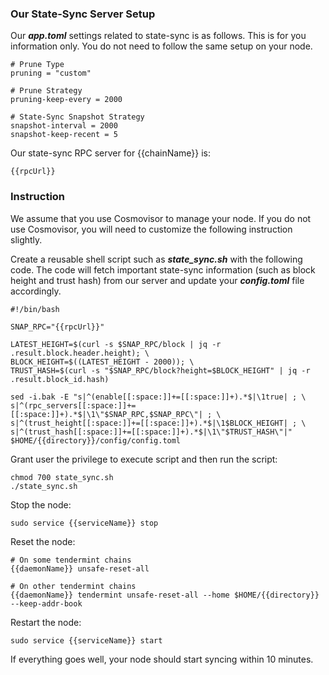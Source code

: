 ### Our State-Sync Server Setup

Our **_app.toml_** settings related to state-sync is as follows. This is for you information only. You do not need to follow the same setup on your node.

```
# Prune Type
pruning = "custom"

# Prune Strategy
pruning-keep-every = 2000

# State-Sync Snapshot Strategy
snapshot-interval = 2000
snapshot-keep-recent = 5
```

Our state-sync RPC server for {{chainName}} is:

```
{{rpcUrl}}
```

### Instruction

We assume that you use Cosmovisor to manage your node. If you do not use Cosmovisor, you will need to customize the following instruction slightly.

Create a reusable shell script such as **_state_sync.sh_** with the following code. The code will fetch important state-sync information (such as block height and trust hash) from our server and update your **_config.toml_** file accordingly.

```
#!/bin/bash

SNAP_RPC="{{rpcUrl}}"

LATEST_HEIGHT=$(curl -s $SNAP_RPC/block | jq -r .result.block.header.height); \
BLOCK_HEIGHT=$((LATEST_HEIGHT - 2000)); \
TRUST_HASH=$(curl -s "$SNAP_RPC/block?height=$BLOCK_HEIGHT" | jq -r .result.block_id.hash)

sed -i.bak -E "s|^(enable[[:space:]]+=[[:space:]]+).*$|\1true| ; \
s|^(rpc_servers[[:space:]]+=[[:space:]]+).*$|\1\"$SNAP_RPC,$SNAP_RPC\"| ; \
s|^(trust_height[[:space:]]+=[[:space:]]+).*$|\1$BLOCK_HEIGHT| ; \
s|^(trust_hash[[:space:]]+=[[:space:]]+).*$|\1\"$TRUST_HASH\"|" $HOME/{{directory}}/config/config.toml

```

Grant user the privilege to execute script and then run the script:

```
chmod 700 state_sync.sh
./state_sync.sh
```

Stop the node:

```
sudo service {{serviceName}} stop
```

Reset the node:

```
# On some tendermint chains
{{daemonName}} unsafe-reset-all

# On other tendermint chains
{{daemonName}} tendermint unsafe-reset-all --home $HOME/{{directory}} --keep-addr-book

```

Restart the node:

```
sudo service {{serviceName}} start
```

If everything goes well, your node should start syncing within 10 minutes.
